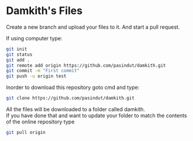 # Damkith's Files

Create a new branch and upload your files to it. And start a pull request.

If using computer type:
```bash
git init
git status
git add .
git remote add origin https://github.com/pasindut/damkith.git
git commit -m "First commit"
git push -u origin test
```

Inorder to download this repository goto cmd and type:
```bash
git clone https://github.com/pasindut/damkith.git
```
All the files will be downloaded to a folder called damkith. <br/>
If you have done that and want to update your folder to match the contents of the online repository type
```bash
git pull origin
```
